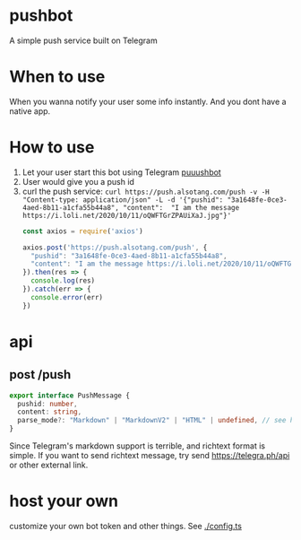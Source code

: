 # pushbot

A simple push service built on Telegram

# When to use

When you wanna notify your user some info instantly. And you dont have a native app.

# How to use

1. Let your user start this bot using Telegram [puuushbot](https://t.me/puuushbot)
2. User would give you a push id
3. curl the push service: `curl https://push.alsotang.com/push -v -H "Content-type: application/json" -L -d '{"pushid": "3a1648fe-0ce3-4aed-8b11-a1cfa55b44a8", "content":  "I am the message https://i.loli.net/2020/10/11/oQWFTGrZPAUiXaJ.jpg"}'`
    ```js
    const axios = require('axios')

    axios.post('https://push.alsotang.com/push', {
      "pushid": "3a1648fe-0ce3-4aed-8b11-a1cfa55b44a8",
      "content": "I am the message https://i.loli.net/2020/10/11/oQWFTGrZPAUiXaJ.jpg"
    }).then(res => {
      console.log(res)
    }).catch(err => {
      console.error(err)
    })
    ```

# api

## post /push

```ts
export interface PushMessage {
  pushid: number,
  content: string,
  parse_mode?: "Markdown" | "MarkdownV2" | "HTML" | undefined, // see https://core.telegram.org/bots/api#sendmessage
}
```

Since Telegram's markdown support is terrible, and richtext format is simple. If you want to send richtext message, try send https://telegra.ph/api or other external link.

# host your own

customize your own bot token and other things. See [./config.ts](./config.ts)

